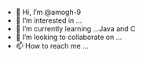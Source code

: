 - 👋 Hi, I’m @amogh-9
- 👀 I’m interested in ...
- 🌱 I’m currently learning ...Java and C
- 💞️ I’m looking to collaborate on ...
- 📫 How to reach me ...

<!---
amogh-9/amogh-9 is a ✨ special ✨ repository because its `README.md` (this file) appears on your GitHub profile.
You can click the Preview link to take a look at your changes.
--->
